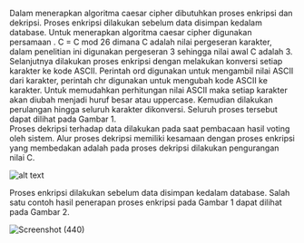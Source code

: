 Dalam menerapkan algoritma caesar cipher dibutuhkan proses enkripsi dan dekripsi. Proses enkripsi dilakukan sebelum data disimpan kedalam database. Untuk menerapkan algoritma caesar cipher digunakan persamaan . C = C mod 26  dimana C adalah nilai pergeseran karakter, dalam penelitian ini digunakan pergeseran 3 sehingga nilai awal C adalah 3. Selanjutnya dilakukan proses enkripsi dengan melakukan konversi setiap karakter ke kode ASCII. Perintah ord digunakan untuk mengambil nilai ASCII dari karakter, perintah chr digunakan untuk mengubah kode ASCII ke karakter. Untuk memudahkan perhitungan nilai ASCII maka setiap karakter akan diubah menjadi huruf besar atau uppercase. Kemudian dilakukan perulangan hingga seluruh karakter dikonversi. Seluruh proses tersebut dapat dilihat pada Gambar 1.  
Proses dekripsi terhadap data dilakukan pada saat pembacaan hasil voting oleh sistem. Alur proses dekripsi memiliki kesamaan dengan proses enkripsi yang membedakan adalah pada proses dekripsi dilakukan pengurangan nilai C. 


![alt text](https://github.com/farhans9/KIJ/assets/149062286/3d4eebbc-760c-43ed-b297-3e5e230df62f?raw=true)



Proses enkripsi dilakukan sebelum data disimpan kedalam database. Salah satu contoh hasil penerapan proses enkripsi pada Gambar 1 dapat dilihat pada Gambar 2. 


![Screenshot (440)](https://github.com/farhans9/KIJ/assets/149062286/fab0823b-ead1-481d-a7c1-8483388063c6)
